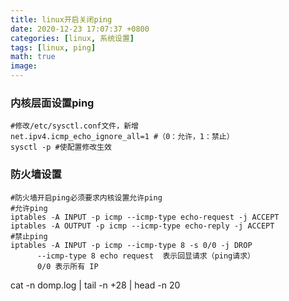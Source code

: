 ```yaml
---
title: linux开启关闭ping
date: 2020-12-23 17:07:37 +0800
categories: [linux, 系统设置]
tags: [linux, ping]
math: true
image: 
---
```


### 内核层面设置ping

~~~shell
#修改/etc/sysctl.conf文件，新增
net.ipv4.icmp_echo_ignore_all=1 #（0：允许，1：禁止）
sysctl -p #使配置修改生效
~~~

### 防火墙设置

~~~shell
#防火墙开启ping必须要求内核设置允许ping
#允许ping
iptables -A INPUT -p icmp --icmp-type echo-request -j ACCEPT
iptables -A OUTPUT -p icmp --icmp-type echo-reply -j ACCEPT
#禁止ping
iptables -A INPUT -p icmp --icmp-type 8 -s 0/0 -j DROP
      --icmp-type 8 echo request  表示回显请求（ping请求）
      0/0 表示所有 IP
~~~



cat -n domp.log | tail -n +28 | head -n 20

